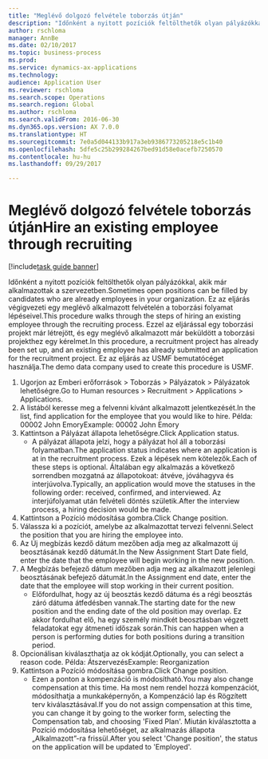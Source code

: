 ```yaml
--- 
title: "Meglévő dolgozó felvétele toborzás útján"
description: "Időnként a nyitott pozíciók feltölthetők olyan pályázókkal, akik már alkalmazottak a szervezetben."
author: rschloma
manager: AnnBe
ms.date: 02/10/2017
ms.topic: business-process
ms.prod: 
ms.service: dynamics-ax-applications
ms.technology: 
audience: Application User
ms.reviewer: rschloma
ms.search.scope: Operations
ms.search.region: Global
ms.author: rschloma
ms.search.validFrom: 2016-06-30
ms.dyn365.ops.version: AX 7.0.0
ms.translationtype: HT
ms.sourcegitcommit: 7e0a5d044133b917a3eb9386773205218e5c1b40
ms.openlocfilehash: 5dfe5c25b299284267bed91d58e0acefb7250570
ms.contentlocale: hu-hu
ms.lasthandoff: 09/29/2017

---
```

# <a name="hire-an-existing-employee-through-recruiting"></a><span data-ttu-id="4cd8b-103">Meglévő dolgozó felvétele toborzás útján</span><span class="sxs-lookup"><span data-stu-id="4cd8b-103">Hire an existing employee through recruiting</span></span>

[!include[task guide banner](../../includes/task-guide-banner.md)]

<span data-ttu-id="4cd8b-104">Időnként a nyitott pozíciók feltölthetők olyan pályázókkal, akik már alkalmazottak a szervezetben.</span><span class="sxs-lookup"><span data-stu-id="4cd8b-104">Sometimes open positions can be filled by candidates who are already employees in your organization.</span></span> <span data-ttu-id="4cd8b-105">Ez az eljárás végigvezeti egy meglévő alkalmazott felvételén a toborzási folyamat lépéseivel.</span><span class="sxs-lookup"><span data-stu-id="4cd8b-105">This procedure walks through the steps of hiring an existing employee through the recruiting process.</span></span> <span data-ttu-id="4cd8b-106">Ezzel az eljárással egy toborzási projekt már létrejött, és egy meglévő alkalmazott már beküldött a toborzási projekthez egy kérelmet.</span><span class="sxs-lookup"><span data-stu-id="4cd8b-106">In this procedure, a recruitment project has already been set up, and an existing employee has already submitted an application for the recruitment project.</span></span> <span data-ttu-id="4cd8b-107">Ez az eljárás az USMF bemutatócéget használja.</span><span class="sxs-lookup"><span data-stu-id="4cd8b-107">The demo data company used to create this procedure is USMF.</span></span>

1. <span data-ttu-id="4cd8b-108">Ugorjon az Emberi erőforrások > Toborzás > Pályázatok > Pályázatok lehetőségre.</span><span class="sxs-lookup"><span data-stu-id="4cd8b-108">Go to Human resources > Recruitment > Applications > Applications.</span></span>
2. <span data-ttu-id="4cd8b-109">A listából keresse meg a felvenni kívánt alkalmazott jelentkezését.</span><span class="sxs-lookup"><span data-stu-id="4cd8b-109">In the list, find application for the employee that you would like to hire.</span></span> <span data-ttu-id="4cd8b-110">Példa: 00002 John Emory</span><span class="sxs-lookup"><span data-stu-id="4cd8b-110">Example:  00002  John Emory</span></span>
3. <span data-ttu-id="4cd8b-111">Kattintson a Pályázat állapota lehetőségre.</span><span class="sxs-lookup"><span data-stu-id="4cd8b-111">Click Application status.</span></span>
    * <span data-ttu-id="4cd8b-112">A pályázat állapota jelzi, hogy a pályázat hol áll a toborzási folyamatban.</span><span class="sxs-lookup"><span data-stu-id="4cd8b-112">The application status indicates where an application is at in the recruitment process.</span></span>  <span data-ttu-id="4cd8b-113">Ezek a lépések nem kötelezők.</span><span class="sxs-lookup"><span data-stu-id="4cd8b-113">Each of these steps is optional.</span></span> <span data-ttu-id="4cd8b-114">Általában egy alkalmazás a következő sorrendben mozgatná az állapotokoat: átvéve, jóváhagyva és interjúvolva.</span><span class="sxs-lookup"><span data-stu-id="4cd8b-114">Typically, an application would move the statuses in the following order:  received, confirmed, and interviewed.</span></span> <span data-ttu-id="4cd8b-115">Az interjúfolyamat után felvételi döntés születik.</span><span class="sxs-lookup"><span data-stu-id="4cd8b-115">After the interview process, a hiring decision would be made.</span></span>  
4. <span data-ttu-id="4cd8b-116">Kattintson a Pozíció módosítása gombra.</span><span class="sxs-lookup"><span data-stu-id="4cd8b-116">Click Change position.</span></span>
5. <span data-ttu-id="4cd8b-117">Válassza ki a pozíciót, amelybe az alkalmazottat tervezi felvenni.</span><span class="sxs-lookup"><span data-stu-id="4cd8b-117">Select the position that you are hiring the employee into.</span></span>
6. <span data-ttu-id="4cd8b-118">Az Új megbízás kezdő dátum mezőben adja meg az alkalmazott új beosztásának kezdő dátumát.</span><span class="sxs-lookup"><span data-stu-id="4cd8b-118">In the New Assignment Start Date field, enter the date that the employee will begin working in the new position.</span></span>  
7. <span data-ttu-id="4cd8b-119">A Megbízás befejező dátum mezőben adja meg az alkalmazott jelenlegi beosztásának befejező dátumát.</span><span class="sxs-lookup"><span data-stu-id="4cd8b-119">In the Assignment end date, enter the date that the employee will stop working in their current position.</span></span>
    * <span data-ttu-id="4cd8b-120">Előfordulhat, hogy az új beosztás kezdő dátuma és a régi beosztás záró dátuma átfedésben vannak.</span><span class="sxs-lookup"><span data-stu-id="4cd8b-120">The starting date for the new position and the ending date of the old position may overlap.</span></span> <span data-ttu-id="4cd8b-121">Ez akkor fordulhat elő, ha egy személy mindkét beosztásban végzett feladatokat egy átmeneti időszak során.</span><span class="sxs-lookup"><span data-stu-id="4cd8b-121">This can happen when a person is performing duties for both positions during a transition period.</span></span>  
8. <span data-ttu-id="4cd8b-122">Opcionálisan kiválaszthatja az ok kódját.</span><span class="sxs-lookup"><span data-stu-id="4cd8b-122">Optionally, you can select a reason code.</span></span> <span data-ttu-id="4cd8b-123">Példa: Átszervezés</span><span class="sxs-lookup"><span data-stu-id="4cd8b-123">Example: Reorganization</span></span>
9. <span data-ttu-id="4cd8b-124">Kattintson a Pozíció módosítása gombra.</span><span class="sxs-lookup"><span data-stu-id="4cd8b-124">Click Change position.</span></span>
    * <span data-ttu-id="4cd8b-125">Ezen a ponton a kompenzáció is módosítható.</span><span class="sxs-lookup"><span data-stu-id="4cd8b-125">You may also change compensation at this time.</span></span> <span data-ttu-id="4cd8b-126">Ha most nem rendel hozzá kompenzációt, módosíthatja a munkaképernyőn, a Kompenzáció lap és Rögzített terv kiválasztásával.</span><span class="sxs-lookup"><span data-stu-id="4cd8b-126">If you do not assign compensation at this time, you can change it by going to the worker form, selecting the Compensation tab, and choosing 'Fixed Plan'.</span></span> <span data-ttu-id="4cd8b-127">Miután kiválasztotta a Pozíció módosítása lehetőséget, az alkalmazás állapota „Alkalmazott”-ra frissül.</span><span class="sxs-lookup"><span data-stu-id="4cd8b-127">After you select 'Change position', the status on the application will be updated to 'Employed'.</span></span>  


